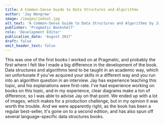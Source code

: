 ```yaml
---
title: A Common-Sense Guide to Data Structures and Algorithms
author: 'Jay Wengrow'
image: /images/jwdsal.jpg
alt_text: 'A Common-Sense Guide to Data Structures and Algorithms by Jay Wengrow'
publisher: 'Pragmatic Bookshelf'
role: 'Development Editor'
publication_date: 'August 2017'
draft: false
omit_header_text: false
---
```

This was one of the first books I worked on at Pragmatic, and probably the first where I felt like I made a big difference in the development of the book. Data structures and algorithms tend to be taught in an academic way, which isn unfortunate if you've acquired your skills in a different way and you run into an algorithm question in an interview. Jay has experience teaching this topic, and his explanations were first-rate. I've had experience working on books on this topic, and in my experience, clear diagrams make a ton of difference, so I was able to advise Jay on that point. We ended up with a lot of images, which makes for a production challenge, but in my opinion it was worth the trouble. And we were apparently right, as the book has been a regular best-seller, it's gone on to a second edition, and has also spun off several language-specific data structures books.
